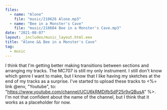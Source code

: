 ```yaml
---
files:
  - name: "Alone"
    file: "music/210626 Alone.mp3"
  - name: "Bee in a Monster's Cave"
    file: "music/210604 Bee in a Monster's Cave.mp3"
date: "2021-08-07"
layout: _includes/music_layout.html.eex
title: "Alone && Bee in a Monster's Cave"
tag:
  - music
---
```


I think that I'm getting better making transitions between sections and
arranging my tracks. The MC707 is still my only instrument. I still don't know
which genre I want to make, but I know that I like having my sketches at the
end of my tracks as a surprise. I've started to upload these tracks to
<%= link @env, "Youtube", to: "https://www.youtube.com/channel/UCU6kRMDjfbSdP25r9xQBusA" %>.
I'm not that confident about the name of the channel, but I think that it works as a placeholder for now.
